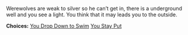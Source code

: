 Werewolves are weak to silver so he can’t get in, there is a underground well and you see a light. You think that it may leads you to the outside.

**Choices:**
[You Drop Down to Swim](s4-e-yfflash.md)
[You Stay Put](s3-werereturn.md)